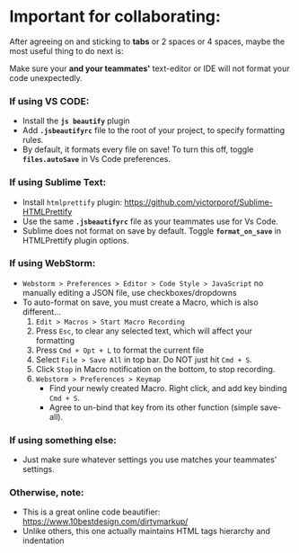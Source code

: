 # Important for collaborating:             
             
After agreeing on and sticking to **tabs** or 2 spaces or 4 spaces, maybe the most useful thing to do next is:             
             
Make sure your **and your teammates'** text-editor or IDE will not format your code unexpectedly.             
             
### If using VS CODE:             
* Install the **`js beautify`** plugin             
* Add **`.jsbeautifyrc`** file to the root of your project, to specify formatting rules.             
* By default, it formats every file on save! To turn this off, toggle **`files.autoSave`** in Vs Code preferences.             
             
### If using Sublime Text:             
* Install `htmlprettify` plugin: https://github.com/victorporof/Sublime-HTMLPrettify             
* Use the same **`.jsbeautifyrc`** file as your teammates use for Vs Code.             
* Sublime does not format on save by default. Toggle **`format_on_save`** in HTMLPrettify plugin options.             
             
### If using WebStorm:             
* `Webstorm > Preferences > Editor > Code Style > JavaScript` no manually editing a JSON file, use checkboxes/dropdowns             
* To auto-format on save, you must create a Macro, which is also different...             
    1. `Edit > Macros > Start Macro Recording`             
    2. Press `Esc`, to clear any selected text, which will affect your formatting             
    3. Press `Cmd + Opt + L` to format the current file             
    4. Select `File > Save All` in top bar. Do NOT just hit `Cmd + S`.             
    5. Click `Stop` in Macro notification on the bottom, to stop recording.             
    6. `Webstorm > Preferences > Keymap`             
        * Find your newly created Macro. Right click, and add key binding `Cmd + S`.             
        * Agree to un-bind that key from its other function (simple save-all).             
             
### If using something else:             
* Just make sure whatever settings you use matches your teammates' settings.             
             
### Otherwise, note:             
* This is a great online code beautifier: <br />https://www.10bestdesign.com/dirtymarkup/             
* Unlike others, this one actually maintains HTML tags hierarchy and indentation             
             
